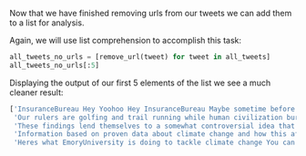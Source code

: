 <!--title={Creating a List of Clean Tweets}-->

Now that we have finished removing urls from our tweets we can add them to a list for analysis. 

Again, we will use list comprehension to accomplish this task:

``` python
all_tweets_no_urls = [remove_url(tweet) for tweet in all_tweets]
all_tweets_no_urls[:5]
```

Displaying the output of our first 5 elements of the list we see a much cleaner result:

```python
['InsuranceBureau Hey Yoohoo Hey InsuranceBureau Maybe sometime before today and everyday from now on you sh',
 'Our rulers are golfing and trail running while human civilization burns down New piece by KateAronoff climate',
 'These findings lend themselves to a somewhat controversial idea that we might be able to manipulate these marine',
 'Information based on proven data about climate change and how this affects waterAvailability is so important Tha',
 'Heres what EmoryUniversity is doing to tackle climate change You can get involved by visiting']
```

